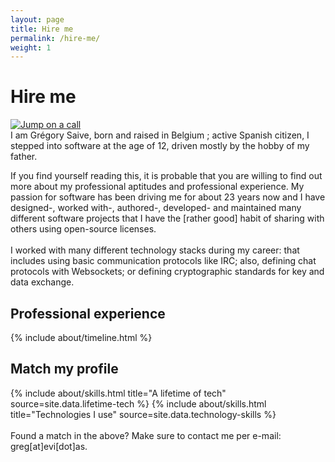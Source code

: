 ```yaml
---
layout: page
title: Hire me
permalink: /hire-me/
weight: 1
---
```


# **Hire me**

<div class="row">
  <a href='https://calendly.com/ubcdigital/hire-me' target="_blank">
    <img alt='Jump on a call' src='https://img.shields.io/badge/Jump_on a call-100000?style=for-the-badge&logo=Jump on a call&logoColor=white&labelColor=00C781&color=00C781'/>
  </a>
</div>

<div class="row">
I am Grégory Saive, born and raised in Belgium ; active Spanish citizen, I stepped
into software at the age of 12, driven mostly by the hobby of my father.

If you find yourself reading this, it is probable that you are willing to find
out more about my professional aptitudes and professional experience. My passion
for software has been driving me for about 23 years now and I have designed-,
worked with-, authored-, developed- and maintained many different software projects
that I have the [rather good] habit of sharing with others using open-source
licenses.
<br /><br />
I worked with many different technology stacks during my career: that includes
using basic communication protocols like IRC; also, defining chat protocols
with Websockets; or defining cryptographic standards for key and data exchange.
</div>

<h2>Professional experience</h2>
<div class="row">
{% include about/timeline.html %}
</div>

<h2>Match my profile</h2>
<div class="row">
{% include about/skills.html title="A lifetime of tech" source=site.data.lifetime-tech %}
{% include about/skills.html title="Technologies I use" source=site.data.technology-skills %}
<br /><br />
Found a match in the above? Make sure to contact me per e-mail: greg[at]evi[dot]as.
</div>
